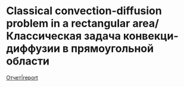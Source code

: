 # Classical convection-diffusion problem in a rectangular area/ Классическая задача конвекци-диффузии в прямоугольной области
[Отчет|report](LW_3.pdf)
